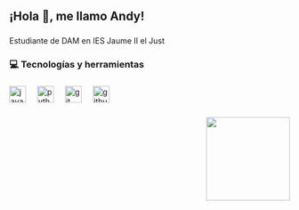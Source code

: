 <h2 align="left">¡Hola 👋, me llamo Andy!</h2>

###

<p align="left">Estudiante de DAM en IES Jaume II el Just</p>

###

<h3 align="left">💻 Tecnologías y herramientas</h3>

###

<div align="left">
  <img src="https://cdn.jsdelivr.net/gh/devicons/devicon/icons/java/java-original.svg" height="30" alt="java logo"  />
  <img width="12" />
  <img src="https://cdn.jsdelivr.net/gh/devicons/devicon/icons/python/python-original.svg" height="30" alt="python logo"  />
  <img width="12" />
  <img src="https://cdn.jsdelivr.net/gh/devicons/devicon/icons/git/git-original.svg" height="30" alt="git logo"  />
  <img width="12" />
  <img src="https://cdn.jsdelivr.net/gh/devicons/devicon/icons/github/github-original.svg" height="30" alt="github logo"  />
</div>

###

<div align="left">
</div>

###

<img align="right" height="150" src="https://media3.giphy.com/media/v1.Y2lkPTc5MGI3NjExMW1tc21ta3czMThzYTd6Z3F5NDdyaHRkdTN5dzJwbTY4ZXZ2Z2N1cCZlcD12MV9pbnRlcm5hbF9naWZfYnlfaWQmY3Q9Zw/BZEHIqyl6L0uIxpkUj/giphy.gif"  />

###
